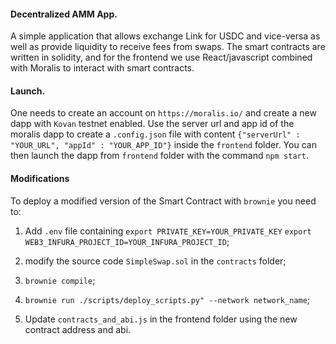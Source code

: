 #### Decentralized AMM App.
A simple application that allows exchange Link for USDC and vice-versa as well as provide liquidity to receive fees from swaps. The smart contracts are written in solidity, and for the frontend we use React/javascript combined with Moralis to interact with smart contracts.


#### Launch.
One needs to create an account on `https://moralis.io/` and create a new dapp with `Kovan` testnet enabled. Use the
server url and app id of the moralis dapp to create a `.config.json` file with content
`{"serverUrl" : "YOUR_URL", "appId" : "YOUR_APP_ID"}` inside the `frontend` folder. You can then launch the dapp from
`frontend` folder with the command `npm start`.


####  Modifications
To deploy a modified version of the Smart Contract with `brownie` you need to: 

 1) Add `.env` file containing 
`export PRIVATE_KEY=YOUR_PRIVATE_KEY`
`export WEB3_INFURA_PROJECT_ID=YOUR_INFURA_PROJECT_ID`;

2) modify the source code `SimpleSwap.sol`  in the `contracts` folder;

3) `brownie compile`;

4) `brownie run ./scripts/deploy_scripts.py" --network network_name`;

5) Update `contracts_and_abi.js` in the frontend folder using the new contract address and abi.